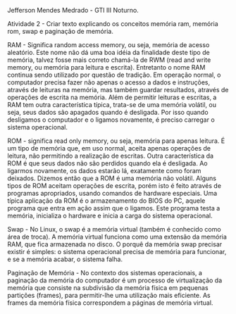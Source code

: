 Jefferson Mendes Medrado - GTI III Noturno.

Atividade 2 - Criar texto explicando os conceitos memória ram, memória rom, swap e paginação de memória.

RAM - Significa random access memory, ou seja, memória de acesso aleatório. Este nome não dá uma boa idéia da finalidade deste tipo de memória, talvez fosse mais correto chamá-la de RWM (read and write memory, ou memória para leitura e escrita). Entretanto o nome RAM continua sendo utilizado por questão de tradição. Em operação normal, o computador precisa fazer não apenas o acesso a dados e instruções, através de leituras na memória, mas também guardar resultados, através de operações de escrita na memória. Além de permitir leituras e escritas, a RAM tem outra característica típica, trata-se de uma memória volátil, ou seja, seus dados são apagados quando é desligada. Por isso quando desligamos o computador e o ligamos novamente, é preciso carregar o sistema operacional.

ROM - significa read only memory, ou seja, memória para apenas leitura. É um tipo de memória que, em uso normal, aceita apenas operações de leitura, não permitindo a realização de escritas. Outra característica da ROM é que seus dados não são perdidos quando ela é desligada. Ao ligarmos novamente, os dados estarão lá, exatamente como foram deixados. Dizemos então que a ROM é uma memória não volátil. Alguns tipos de ROM aceitam operações de escrita, porém isto é feito através de programas apropriados, usando comandos de hardware especiais. Uma típica aplicação da ROM é o armazenamento do BIOS do PC, aquele programa que entra em ação assim que o ligamos. Este programa testa a memória, inicializa o hardware e inicia a carga do sistema operacional.

Swap - No Linux, o swap é a memória virtual (também é conhecido como área de troca). A memória virtual funciona como uma extensão da memória RAM, que fica armazenada no disco. O porquê da memória swap precisar existir é simples: o sistema operacional precisa de memória para funcionar, e se a memória acabar, o sistema falha.

Paginação de Memória - No contexto dos sistemas operacionais, a paginação da memória do computador é um processo de virtualização da memória que consiste na subdivisão da memória física em pequenas partições (frames), para permitir-lhe uma utilização mais eficiente. As frames da memória física correspondem a páginas de memória virtual.
